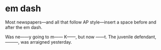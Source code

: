 # em dash

Most newspapers—and all that follow AP style—insert a space before and after the em dash.

Was ne⁠——⁠y going to m⁠—— K⁠——, but now ——⁠t.
The juvenile defendant, ———, was arraigned yesterday.
